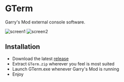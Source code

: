 # GTerm
Garry's Mod external console software.

![screen1](https://cdn.discordapp.com/attachments/296410226742263809/924415240949596240/unknown.png)
![screen2](https://i.imgur.com/N0VEKPM.png)

## Installation
- Download the latest [release](https://github.com/tombi5/GTerm/releases)
- Extract `GTerm.zip` wherever you feel is most suited
- Launch GTerm.exe whenever Garry's Mod is running
- Enjoy
